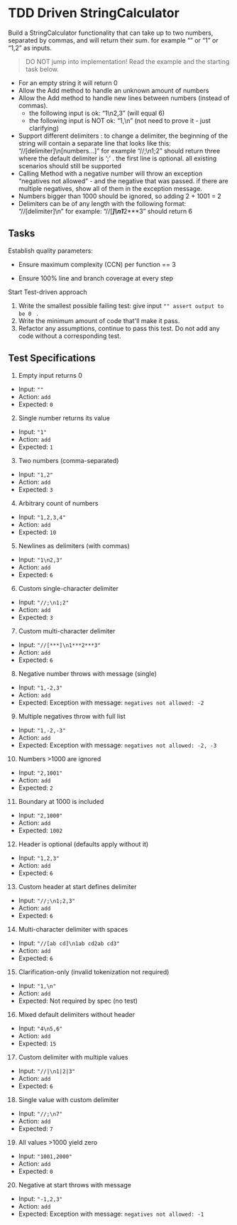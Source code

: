 # TDD Driven StringCalculator

Build a StringCalculator functionality that can take up to two numbers, separated by commas, and will return their sum. 
for example “” or “1” or “1,2” as inputs.

> DO NOT jump into implementation! Read the example and the starting task below.

- For an empty string it will return 0
- Allow the Add method to handle an unknown amount of numbers
- Allow the Add method to handle new lines between numbers (instead of commas).
  - the following input is ok: “1\n2,3” (will equal 6)
  - the following input is NOT ok: “1,\n” (not need to prove it - just clarifying)
- Support different delimiters : to change a delimiter, the beginning of the string will contain a separate line that looks like this: “//[delimiter]\n[numbers…]” for example “//;\n1;2” should return three where the default delimiter is ‘;’ .
the first line is optional. all existing scenarios should still be supported
- Calling Method with a negative number will throw an exception “negatives not allowed” - and the negative that was passed. if there are multiple negatives, show all of them in the exception message.
- Numbers bigger than 1000 should be ignored, so adding 2 + 1001 = 2
- Delimiters can be of any length with the following format: “//[delimiter]\n” for example: “//[***]\n1***2***3” should return 6

## Tasks



Establish quality parameters:

- Ensure  maximum complexity (CCN) per function == 3

- Ensure 100% line and branch coverage at every step

  

Start Test-driven approach

1. Write the smallest possible failing test: give input `"" assert output to be 0 ` .
2. Write the minimum amount of code that'll make it pass.
3. Refactor any assumptions, continue to pass this test. Do not add any code without a corresponding test.

## Test Specifications

1) Empty input returns 0  
- Input: `""`  
- Action: `add`  
- Expected: `0`

2) Single number returns its value  
- Input: `"1"`  
- Action: `add`  
- Expected: `1`

3) Two numbers (comma-separated)  
- Input: `"1,2"`  
- Action: `add`  
- Expected: `3`

4) Arbitrary count of numbers  
- Input: `"1,2,3,4"`  
- Action: `add`  
- Expected: `10`

5) Newlines as delimiters (with commas)  
- Input: `"1\n2,3"`  
- Action: `add`  
- Expected: `6`

6) Custom single-character delimiter  
- Input: `"//;\n1;2"`  
- Action: `add`  
- Expected: `3`

7) Custom multi-character delimiter  
- Input: `"//[***]\n1***2***3"`  
- Action: `add`  
- Expected: `6`

8) Negative number throws with message (single)  
- Input: `"1,-2,3"`  
- Action: `add`  
- Expected: Exception with message: `negatives not allowed: -2`

9) Multiple negatives throw with full list  
- Input: `"1,-2,-3"`  
- Action: `add`  
- Expected: Exception with message: `negatives not allowed: -2, -3`

10) Numbers >1000 are ignored  
- Input: `"2,1001"`  
- Action: `add`  
- Expected: `2`

11) Boundary at 1000 is included  
- Input: `"2,1000"`  
- Action: `add`  
- Expected: `1002`

12) Header is optional (defaults apply without it)  
- Input: `"1,2,3"`  
- Action: `add`  
- Expected: `6`

13) Custom header at start defines delimiter  
- Input: `"//;\n1;2,3"`  
- Action: `add`  
- Expected: `6`

14) Multi-character delimiter with spaces  
- Input: `"//[ab cd]\n1ab cd2ab cd3"`  
- Action: `add`  
- Expected: `6`

15) Clarification-only (invalid tokenization not required)  
- Input: `"1,\n"`  
- Action: `add`  
- Expected: Not required by spec (no test)

16) Mixed default delimiters without header  
- Input: `"4\n5,6"`  
- Action: `add`  
- Expected: `15`

17) Custom delimiter with multiple values  
- Input: `"//|\n1|2|3"`  
- Action: `add`  
- Expected: `6`

18) Single value with custom delimiter  
- Input: `"//;\n7"`  
- Action: `add`  
- Expected: `7`

19) All values >1000 yield zero  
- Input: `"1001,2000"`  
- Action: `add`  
- Expected: `0`

20) Negative at start throws with message  
- Input: `"-1,2,3"`  
- Action: `add`  
- Expected: Exception with message: `negatives not allowed: -1`


